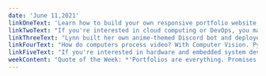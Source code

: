```yaml
---
date: 'June 11,2021'
linkOneText: 'Learn how to build your own responsive portfolio website to showcase your coding projects. This course will teach you HTML, CSS, Sass, and the newly-released Bootstrap 5 framework. (5 hour YouTube course): https://www.freecodecamp.org/news/learn-bootstrap-5-and-sass-by-building-a-portfolio-website/'
linkTwoText: "If you're interested in cloud computing or DevOps, you may want to earn the Microsoft Azure Data Fundamentals Certification (the DP-900). If you decide to study for the exam, freeCodeCamp has got you covered. This course will teach you all about SQL, Apache Spark, ETL, Data Lakes, and other important tools and concepts. (4 hour YouTube course): https://www.freecodecamp.org/news/azure-data-fundamentals-certification-dp-900-pass-the-exam-with-this-free-4-5-hour-course/"
linkThreeText: "Lynn built her own anime-themed Discord bot and deployed it to a chat server of over 1,000 people. But within an hour, her bot went down in flames. In this detailed post-mortem, Lynn shares the problems she encountered with 'deployment hell', how she fixed them, and lessons she learned along the way. (15 minute read): https://www.freecodecamp.org/news/recovering-from-deployment-hell-what-i-learned-from-deploying-my-discord-bot-to-a-1000-user-server/"
linkFourText: "How do computers process video? With Computer Vision. Python has a powerful library to process video called OpenCV. And in this course, you'll learn advanced techniques like Image Enhancement, Filtering, and Edge Detection — straight from the OpenCV team. (3 hour YouTube course): https://www.freecodecamp.org/news/how-to-use-opencv-and-python-for-computer-vision-and-ai/"
linkFiveText: "If you're interested in hardware and embedded system development, you may have heard of Arduino before. These microprocessor boards respond to real world inputs (like a change in room temperature) by activating LED lights, turning on motors, or even sending messages over the web. This fun beginner course will show you how to get started with Arduino development. (4 hour YouTube course): https://www.freecodecamp.org/news/create-your-own-electronics-with-arduino-full-course/"
weekContent: "Quote of the Week: *'Portfolios are everything. Promises are nothing. Do the work.'* — Chase Jarvis, American photographer"
---
```


